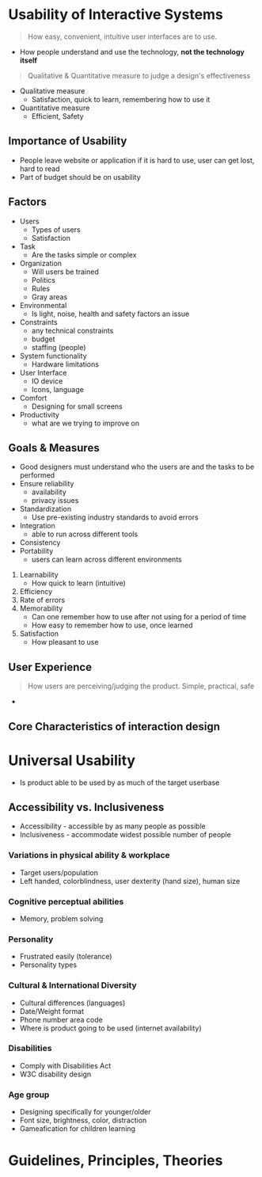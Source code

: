 # Usability of Interactive Systems
> How easy, convenient, intuitive user interfaces are to use.
- How people understand and use the technology, **not the technology itself**
> Qualitative & Quantitative measure to judge a design's effectiveness
- Qualitative measure
	- Satisfaction, quick to learn, remembering how to use it
- Quantitative measure
	- Efficient, Safety
## Importance of Usability
- People leave website or application  if it is hard to use, user can get lost, hard to read
- Part of budget should be on usability

## Factors
- Users
	- Types of users
	- Satisfaction
- Task
	- Are the tasks simple or complex
- Organization
	- Will users be trained
	- Politics
	- Rules
	- Gray areas
- Environmental
	- Is light, noise, health and safety factors an issue
- Constraints
	- any technical constraints
	- budget
	- staffing (people)
- System functionality
	- Hardware limitations
- User Interface
	- IO device
	- Icons, language
- Comfort
	- Designing for small screens
- Productivity
	- what are we trying to improve on
## Goals & Measures
- Good designers must understand who the users are and the tasks to be performed
- Ensure reliability
	- availability
	- privacy issues
- Standardization
	- Use pre-existing industry standards to avoid errors
- Integration
	- able to run across different tools
- Consistency
- Portability
	- users can learn across different environments

1.  Learnability
	- How quick to learn (intuitive)
2. Efficiency
3. Rate of errors
4. Memorability
	- Can one remember how to use after not using for a period of time
	- How easy to remember how to use, once learned
5. Satisfaction
	- How pleasant to use
## User Experience
> How users are perceiving/judging the product.
> Simple, practical, safe
- 

## Core Characteristics of interaction design

# Universal Usability
- Is product able to be used by as much of the target userbase
## Accessibility vs. Inclusiveness
- Accessibility - accessible by as many people as possible
- Inclusiveness - accommodate widest possible number of people
### Variations in physical ability & workplace
- Target users/population
- Left handed, colorblindness, user dexterity (hand size), human size
### Cognitive perceptual abilities
- Memory, problem solving
### Personality
- Frustrated easily (tolerance)
- Personality types
### Cultural & International Diversity
- Cultural differences (languages)
- Date/Weight format
- Phone number area code
- Where is product going to be used (internet availability)
### Disabilities
- Comply with Disabilities Act
- W3C disability design
### Age group
- Designing specifically for younger/older
- Font size, brightness, color, distraction
- Gameafication for children learning
# Guidelines, Principles, Theories

